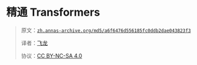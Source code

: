 # 精通 Transformers

> 原文：[`zh.annas-archive.org/md5/a6f6476d556185fc0ddb2dae043823f3`](https://zh.annas-archive.org/md5/a6f6476d556185fc0ddb2dae043823f3)
> 
> 译者：[飞龙](https://github.com/wizardforcel)
> 
> 协议：[CC BY-NC-SA 4.0](http://creativecommons.org/licenses/by-nc-sa/4.0/)